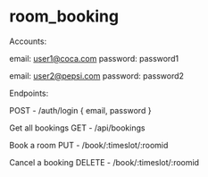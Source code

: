 # room_booking

Accounts:

email: user1@coca.com
password: password1

email: user2@pepsi.com
password: password2


Endpoints:

POST - /auth/login
{
email,
password
}

Get all bookings
GET - /api/bookings

Book a room
PUT - /book/:timeslot/:roomid

Cancel a booking
DELETE - /book/:timeslot/:roomid


